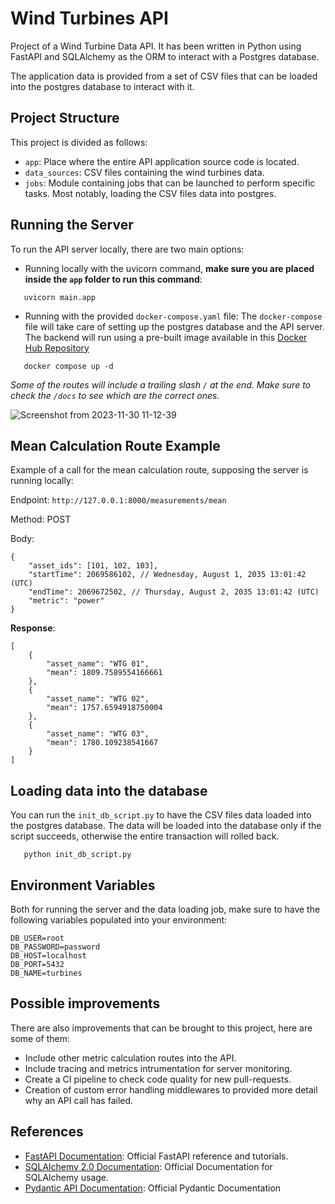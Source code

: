 # Wind Turbines API

Project of a Wind Turbine Data API. It has been written in Python using FastAPI and SQLAlchemy as the ORM to interact with a Postgres database.

The application data is provided from a set of CSV files that can be loaded into the postgres database to interact with it.

## Project Structure

This project is divided as follows:

- `app`: Place where the entire API application source code is located.
- `data_sources`: CSV files containing the wind turbines data.
- `jobs`: Module containing jobs that can be launched to perform specific tasks. Most notably, loading the CSV files data into postgres.

## Running the Server

To run the API server locally, there are two main options:

- Running locally with the uvicorn command, **make sure you are placed inside the `app` folder to run this command**:
```
   uvicorn main.app
```

- Running with the provided `docker-compose.yaml` file:
  The `docker-compose` file will take care of setting up the postgres database and the API server. The backend will run using a pre-built image available in this [Docker Hub Repository](https://hub.docker.com/repository/docker/leo5621/wind-turbine-api/general)
```
   docker compose up -d
```

*Some of the routes will include a trailing slash `/` at the end. Make sure to check the `/docs` to see which are the correct ones.*

![Screenshot from 2023-11-30 11-12-39](https://github.com/leonardo5621/wind-turbine-api/assets/30439454/a53297eb-0624-4626-80e3-e509322d267e)

## Mean Calculation Route Example

Example of a call for the mean calculation route, supposing the server is running locally:

Endpoint: `http://127.0.0.1:8000/measurements/mean`

Method: POST

Body:
```
{
	"asset_ids": [101, 102, 103],
	"startTime": 2069586102, // Wednesday, August 1, 2035 13:01:42 (UTC)
	"endTime": 2069672502, // Thursday, August 2, 2035 13:01:42 (UTC)
	"metric": "power"
}
```

**Response**:

```
[
	{
		"asset_name": "WTG 01",
		"mean": 1809.7589554166661
	},
	{
		"asset_name": "WTG 02",
		"mean": 1757.6594918750004
	},
	{
		"asset_name": "WTG 03",
		"mean": 1780.109238541667
	}
]
```
## Loading data into the database

You can run the `init_db_script.py` to have the CSV files data loaded into the postgres database. The data will be loaded into the database only if the script succeeds, otherwise the entire transaction will rolled back.

```
   python init_db_script.py
```
## Environment Variables
Both for running the server and the data loading job, make sure to have the following variables populated into your environment:
```
DB_USER=root
DB_PASSWORD=password
DB_HOST=localhost
DB_PORT=5432
DB_NAME=turbines
```

## Possible improvements

There are also improvements that can be brought to this project, here are some of them:

- Include other metric calculation routes into the API.
- Include tracing and metrics intrumentation for server monitoring.
- Create a CI pipeline to check code quality for new pull-requests.
- Creation of custom error handling middlewares to provided more detail why an API call has failed.

## References

- [FastAPI Documentation](https://fastapi.tiangolo.com/reference/): Official FastAPI reference and tutorials.
- [SQLAlchemy 2.0 Documentation](https://docs.sqlalchemy.org/en/20/): Official Documentation for SQLAlchemy usage.
- [Pydantic API Documentation](https://docs.pydantic.dev/latest/api/base_model/): Official Pydantic Documentation 


 


